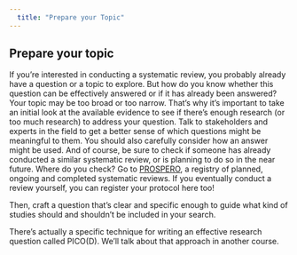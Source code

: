 ```yaml
---
  title: "Prepare your Topic"
---
```


## Prepare your topic

If you’re interested in conducting a systematic review, you probably already have a question or a topic to explore. But how do you know whether this question can be effectively answered or if it has already been answered? Your topic may be too broad or too narrow.  That’s why it’s important to take an initial look at the available evidence to see if there’s enough research (or too much research) to address your question. Talk to stakeholders and experts in the field to get a better sense of which questions might be meaningful to them.  You should also carefully consider how an answer might be used.  And of course, be sure to check if someone has already conducted a similar systematic review, or is planning to do so in the near future.  Where do you check? Go to [PROSPERO](https://www.crd.york.ac.uk/prospero/), a registry of  planned, ongoing and completed systematic reviews. If you eventually conduct a review yourself, you can register your protocol here too!

Then, craft a question that’s clear and specific enough to guide what kind of studies should and shouldn’t be included in your search.  

There’s actually a specific technique for writing an effective research question called PICO(D). We’ll talk about that approach in another course. 
 

